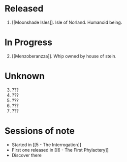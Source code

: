 # Released

1. [[Moonshade Isles]]. Isle of Norland. Humanoid being. 

# In Progress

2. [[Menzoberanzza]]. Whip owned by house of stein.

# Unknown

3. ???
4. ???
5. ???
6. ???
7. ???

# Sessions of note

* Started in [[5 - The Interrogation]]
* First one released in [[6 - The First Phylactery]]
* Discover there 